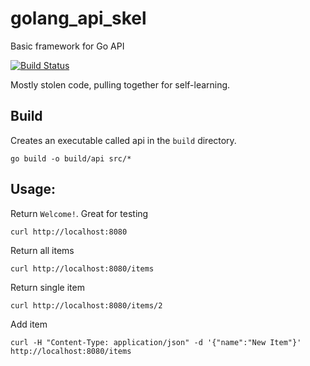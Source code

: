 # golang_api_skel
Basic framework for Go API

[![Build Status](https://travis-ci.org/bigUNO/golang_api_skel.svg?branch=master)](https://travis-ci.org/bigUNO/golang_api_skel)

Mostly stolen code, pulling together for self-learning.

## Build
Creates an executable called api in the `build` directory.

```
go build -o build/api src/*
```

## Usage:

Return `Welcome!`. Great for testing
```
curl http://localhost:8080
```

Return all items
```
curl http://localhost:8080/items
```

Return single item
```
curl http://localhost:8080/items/2
```

Add item
```
curl -H "Content-Type: application/json" -d '{"name":"New Item"}' http://localhost:8080/items
```
